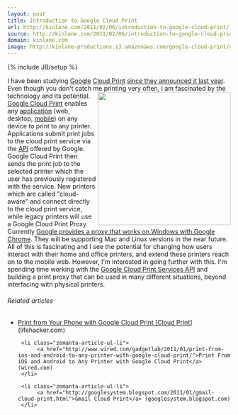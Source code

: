```yaml
---
layout: post
title: Introduction to Google Cloud Print
url: http://kinlane.com/2011/02/06/introduction-to-google-cloud-print/
source: http://kinlane.com/2011/02/06/introduction-to-google-cloud-print/
domain: kinlane.com
image: http://kinlane-productions.s3.amazonaws.com/google-cloud-print/google-cloud-print.png
---
```

{% include JB/setup %}<p>
     I have been studying <a href="http://www.kinlane.com/category/google/">Google</a> <a href="http://www.kinlane.com/category/cloud-computing/cloud-print/">Cloud Print</a> <a href="http://blog.chromium.org/2010/04/new-approach-to-printing.html"
        target="_blank">since they announced it last year</a>. Even though you don't catch me printing very often, I am fascinated by the technology and its potential. <img class="c1"
        src="http://kinlane-productions.s3.amazonaws.com/google-cloud-print/google-cloud-print.png"
        alt=""
        width="300"
        align="right" /> <a href="http://www.google.com/chrome/intl/en/p/cloudprint.html"
        target="_blank">Google Cloud Print</a> enables any <a href="http://www.kinlane.com/category/application/">application</a> (web, desktop, <a href="http://www.kinlane.com/category/mobile/">mobile</a>) on any device to print to any printer. Applications submit print jobs to the cloud print service via the <a href="http://www.apievangelist.com/">API</a> offered by Google. Google Cloud Print then sends the print job to the selected printer which the user has previously registered with the service. New printers which are called "cloud-aware" and connect directly to the cloud print service, while legacy printers will use a Google Cloud Print Proxy. Currently <a href="http://www.google.com/chrome/intl/en/p/cloudprint.html"
        target="_blank">Google provides a proxy that works on Windows with Google Chrome</a>. They will be supporting Mac and Linux versions in the near future. All of this is fascinating and I see the potential for changing how users interact with their home and office printers, and extend these printers reach on to the mobile web. However, I'm interested in going further with this. I'm spending time working with the <a href="http://code.google.com/apis/cloudprint/docs/proxyinterfaces.html"
        target="_blank">Google Cloud Print Services API</a> and building a print proxy that can be used in many different situations, beyond interfacing with physical printers.
</p>

<h6 class="zemanta-related-title c2">
     Related articles
</h6>

<ul class="zemanta-article-ul">
     <li class="zemanta-article-ul-li">
          <a href="http://lifehacker.com/5742035/heres-how-to-print-from-your-phone-with-google-cloud-print">Print from Your Phone with Google Cloud Print [Cloud Print]</a> (lifehacker.com)
     </li>

     <li class="zemanta-article-ul-li">
          <a href="http://www.wired.com/gadgetlab/2011/01/print-from-ios-and-android-to-any-printer-with-google-cloud-print/">Print From iOS and Android to Any Printer with Google Cloud Print</a> (wired.com)
     </li>

     <li class="zemanta-article-ul-li">
          <a href="http://googlesystem.blogspot.com/2011/01/gmail-cloud-print.html">Gmail Cloud Print</a> (googlesystem.blogspot.com)
     </li>
</ul>